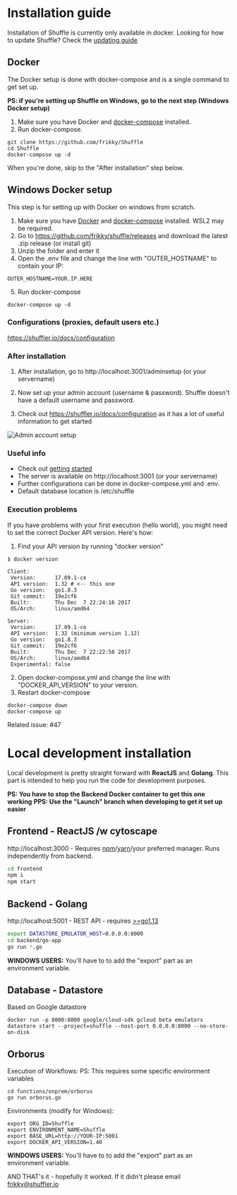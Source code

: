 # Installation guide
Installation of Shuffle is currently only available in docker. Looking for how to update Shuffle? Check the [updating guide](https://shuffler.io/docs/configuration#updating_shuffle)

## Docker
The Docker setup is done with docker-compose and is a single command to get set up.

**PS: if you're setting up Shuffle on Windows, go to the next step (Windows Docker setup)**

1. Make sure you have Docker and [docker-compose](https://docs.docker.com/compose/install/) installed.
2. Run docker-compose.
```
git clone https://github.com/frikky/Shuffle
cd Shuffle
docker-compose up -d
```

When you're done, skip to the "After installation" step below.

## Windows Docker setup 
This step is for setting up with Docker on windows from scratch.

1. Make sure you have [Docker](https://docs.docker.com/docker-for-windows/install/) and [docker-compose](https://docs.docker.com/compose/install/) installed. WSL2 may be required.
2. Go to https://github.com/frikky/shuffle/releases and download the latest .zip release (or install git)
3. Unzip the folder and enter it
4. Open the .env file and change the line with "OUTER_HOSTNAME" to contain your IP:
```
OUTER_HOSTNAME=YOUR.IP.HERE
```
5. Run docker-compose
```
docker-compose up -d
```

### Configurations (proxies, default users etc.)
https://shuffler.io/docs/configuration

### After installation 
1. After installation, go to http://localhost:3001/adminsetup (or your servername)

2. Now set up your admin account (username & password). Shuffle doesn't have a default username and password.
3. Check out https://shuffler.io/docs/configuration as it has a lot of useful information to get started

![Admin account setup](https://github.com/frikky/Shuffle/blob/master/frontend/src/assets/img/shuffle_adminaccount.png)

### Useful info
* Check out [getting started](https://shuffler.io/docs/getting_started)
* The server is available on http://localhost:3001 (or your servername)
* Further configurations can be done in docker-compose.yml and .env.
* Default database location is /etc/shuffle

### Execution problems
If you have problems with your first execution (hello world), you might need to set the correct Docker API version. Here's how:

1. Find your API version by running "docker version"
```
$ docker version

Client:
 Version:      17.09.1-ce
 API version:  1.32 # <-- this one
 Go version:   go1.8.3
 Git commit:   19e2cf6
 Built:        Thu Dec  7 22:24:16 2017
 OS/Arch:      linux/amd64

Server:
 Version:      17.09.1-ce
 API version:  1.32 (minimum version 1.12)
 Go version:   go1.8.3
 Git commit:   19e2cf6
 Built:        Thu Dec  7 22:22:56 2017
 OS/Arch:      linux/amd64
 Experimental: false
```

2. Open docker-compose.yml and change the line with "DOCKER_API_VERSION" to your version.
3. Restart docker-compose
```
docker-compose down
docker-compose up
```

Related issue: #47

# Local development installation 
Local development is pretty straight forward with **ReactJS** and **Golang**. This part is intended to help you run the code for development purposes.

**PS: You have to stop the Backend Docker container to get this one working**
**PPS: Use the "Launch" branch when developing to get it set up easier**

## Frontend - ReactJS /w cytoscape
http://localhost:3000 - Requires [npm](https://nodejs.org/en/download/)/[yarn](https://yarnpkg.com/lang/en/docs/install/#debian-stable)/your preferred manager. Runs independently from backend. 
```bash
cd frontend
npm i
npm start
```

## Backend - Golang
http://localhost:5001 - REST API - requires [>=go1.13](https://golang.org/dl/) 
```bash
export DATASTORE_EMULATOR_HOST=0.0.0.0:8000
cd backend/go-app
go run *.go
```

**WINDOWS USERS:** You'll have to to add the "export" part as an environment variable.

## Database - Datastore
Based on Google datastore
```
docker run -p 8000:8000 google/cloud-sdk gcloud beta emulators datastore start --project=shuffle --host-port 0.0.0.0:8000 --no-store-on-disk
```

## Orborus
Execution of Workflows:
PS: This requires some specific environment variables 
```
cd functions/onprem/orborus
go run orborus.go
```


Environments (modify for Windows):
```
export ORG_ID=Shuffle
export ENVIRONMENT_NAME=Shuffle
export BASE_URL=http://YOUR-IP:5001
export DOCKER_API_VERSION=1.40
```

**WINDOWS USERS:** You'll have to to add the "export" part as an environment variable.

AND THAT's it - hopefully it worked. If it didn't please email [frikky@shuffler.io](mailto:frikky@shuffler.io)

